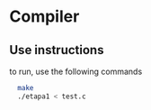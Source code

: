 # Compiler

## Use instructions
to run, use the following commands
```bash
  make
  ./etapa1 < test.c
```